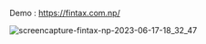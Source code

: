 Demo : https://fintax.com.np/ 

![screencapture-fintax-np-2023-06-17-18_32_47](https://github.com/sunil9813/Fintax-analytica-v2-completed/assets/67497228/4a1f2bef-e686-4e43-941b-2beeca9e8c5e)

